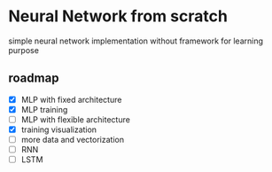 # Neural Network from scratch

simple neural network implementation without framework
for learning purpose

## roadmap

- [X] MLP with fixed architecture
- [X] MLP training
- [ ] MLP with flexible architecture
- [X] training visualization
- [ ] more data and vectorization
- [ ] RNN
- [ ] LSTM
